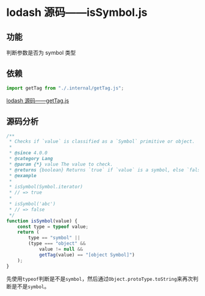 # lodash 源码——isSymbol.js

## 功能

判断参数是否为 symbol 类型

## 依赖

```js
import getTag from "./.internal/getTag.js";
```

[lodash 源码——getTag.js](internal/getTag.md)

## 源码分析

```js
/**
 * Checks if `value` is classified as a `Symbol` primitive or object.
 *
 * @since 4.0.0
 * @category Lang
 * @param {*} value The value to check.
 * @returns {boolean} Returns `true` if `value` is a symbol, else `false`.
 * @example
 *
 * isSymbol(Symbol.iterator)
 * // => true
 *
 * isSymbol('abc')
 * // => false
 */
function isSymbol(value) {
    const type = typeof value;
    return (
        type == "symbol" ||
        (type === "object" &&
            value != null &&
            getTag(value) == "[object Symbol]")
    );
}
```
先使用`typeof`判断是不是`symbol`，然后通过`Object.protoType.toString`来再次判断是不是`symbol`。